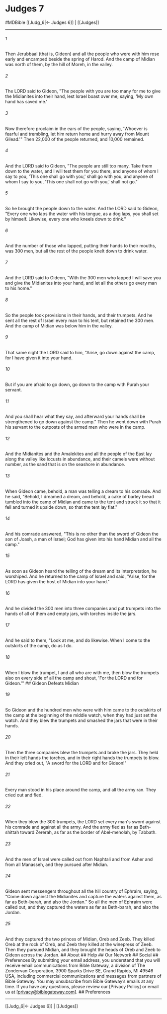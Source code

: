 # Judges 7
#MDBible
[[Judg_6|← Judges 6]] | [[Judges]]

***


###### 1 
Then Jerubbaal (that is, Gideon) and all the people who were with him rose early and encamped beside the spring of Harod. And the camp of Midian was north of them, by the hill of Moreh, in the valley. 

###### 2 
The LORD said to Gideon, "The people with you are too many for me to give the Midianites into their hand, lest Israel boast over me, saying, 'My own hand has saved me.' 

###### 3 
Now therefore proclaim in the ears of the people, saying, 'Whoever is fearful and trembling, let him return home and hurry away from Mount Gilead.'" Then 22,000 of the people returned, and 10,000 remained. 

###### 4 
And the LORD said to Gideon, "The people are still too many. Take them down to the water, and I will test them for you there, and anyone of whom I say to you, 'This one shall go with you,' shall go with you, and anyone of whom I say to you, 'This one shall not go with you,' shall not go." 

###### 5 
So he brought the people down to the water. And the LORD said to Gideon, "Every one who laps the water with his tongue, as a dog laps, you shall set by himself. Likewise, every one who kneels down to drink." 

###### 6 
And the number of those who lapped, putting their hands to their mouths, was 300 men, but all the rest of the people knelt down to drink water. 

###### 7 
And the LORD said to Gideon, "With the 300 men who lapped I will save you and give the Midianites into your hand, and let all the others go every man to his home." 

###### 8 
So the people took provisions in their hands, and their trumpets. And he sent all the rest of Israel every man to his tent, but retained the 300 men. And the camp of Midian was below him in the valley. 

###### 9 
That same night the LORD said to him, "Arise, go down against the camp, for I have given it into your hand. 

###### 10 
But if you are afraid to go down, go down to the camp with Purah your servant. 

###### 11 
And you shall hear what they say, and afterward your hands shall be strengthened to go down against the camp." Then he went down with Purah his servant to the outposts of the armed men who were in the camp. 

###### 12 
And the Midianites and the Amalekites and all the people of the East lay along the valley like locusts in abundance, and their camels were without number, as the sand that is on the seashore in abundance. 

###### 13 
When Gideon came, behold, a man was telling a dream to his comrade. And he said, "Behold, I dreamed a dream, and behold, a cake of barley bread tumbled into the camp of Midian and came to the tent and struck it so that it fell and turned it upside down, so that the tent lay flat." 

###### 14 
And his comrade answered, "This is no other than the sword of Gideon the son of Joash, a man of Israel; God has given into his hand Midian and all the camp." 

###### 15 
As soon as Gideon heard the telling of the dream and its interpretation, he worshiped. And he returned to the camp of Israel and said, "Arise, for the LORD has given the host of Midian into your hand." 

###### 16 
And he divided the 300 men into three companies and put trumpets into the hands of all of them and empty jars, with torches inside the jars. 

###### 17 
And he said to them, "Look at me, and do likewise. When I come to the outskirts of the camp, do as I do. 

###### 18 
When I blow the trumpet, I and all who are with me, then blow the trumpets also on every side of all the camp and shout, 'For the LORD and for Gideon.'" ## Gideon Defeats Midian 

###### 19 
So Gideon and the hundred men who were with him came to the outskirts of the camp at the beginning of the middle watch, when they had just set the watch. And they blew the trumpets and smashed the jars that were in their hands. 

###### 20 
Then the three companies blew the trumpets and broke the jars. They held in their left hands the torches, and in their right hands the trumpets to blow. And they cried out, "A sword for the LORD and for Gideon!" 

###### 21 
Every man stood in his place around the camp, and all the army ran. They cried out and fled. 

###### 22 
When they blew the 300 trumpets, the LORD set every man's sword against his comrade and against all the army. And the army fled as far as Beth-shittah toward Zererah, as far as the border of Abel-meholah, by Tabbath. 

###### 23 
And the men of Israel were called out from Naphtali and from Asher and from all Manasseh, and they pursued after Midian. 

###### 24 
Gideon sent messengers throughout all the hill country of Ephraim, saying, "Come down against the Midianites and capture the waters against them, as far as Beth-barah, and also the Jordan." So all the men of Ephraim were called out, and they captured the waters as far as Beth-barah, and also the Jordan. 

###### 25 
And they captured the two princes of Midian, Oreb and Zeeb. They killed Oreb at the rock of Oreb, and Zeeb they killed at the winepress of Zeeb. Then they pursued Midian, and they brought the heads of Oreb and Zeeb to Gideon across the Jordan. ## About ## Help ## Our Network ## Social ## Preferences By submitting your email address, you understand that you will receive email communications from Bible Gateway, a division of The Zondervan Corporation, 3900 Sparks Drive SE, Grand Rapids, MI 49546 USA, including commercial communications and messages from partners of Bible Gateway. You may unsubscribe from Bible Gateway&rsquo;s emails at any time. If you have any questions, please review our [Privacy Policy] or email us at [privacy@biblegateway.com]. ## Preferences

***

[[Judg_6|← Judges 6]] | [[Judges]]
